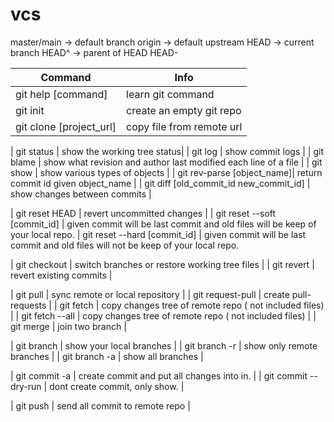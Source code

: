 # vcs

master/main -> default branch 
origin -> default upstream
HEAD   -> current branch
HEAD^  -> parent of HEAD
HEAD-

| Command  	    			 | Info          			  |
| -------------------------- | -------------------------- |
| git help [command]		 | learn git command 		  |
| git init 					 | create an empty git repo   |
| git clone [project_url]	 | copy file from remote url  |

| git status				 | show the working tree status|
| git log 					 | show commit logs 		   |
| git blame 				 | show what revision and author last modified each line of a file |
| git show 					 | show various types of objects |
| git rev-parse	[object_name]| return commit id given object_name |
| git diff [old_commit_id new_commit_id] | show changes between commits |

| git reset HEAD			   | revert uncommitted changes |
| git reset --soft [commit_id] | given commit will be last commit and old files will be keep of your local repo. 
| git reset --hard [commit_id] | given commit will be last commit and old files will not be keep of your local repo. 

| git checkout | switch branches or restore working tree files |
| git revert   | revert existing commits |


| git pull | sync remote or local repository |
| git request-pull  | create pull-requests   |
| git fetch |  copy changes tree of remote repo ( not included files) |
| git fetch --all |  copy changes tree of remote repo ( not included files) |
| git merge       |  join two branch |

| git branch      | show your local branches |
| git branch -r   | show only remote branches |
| git branch -a   | show all branches |


| git commit -a    | create commit and put all changes into in.   |
| git commit --dry-run | dont create commit, only show. |

| git push         | send all commit to remote repo |
